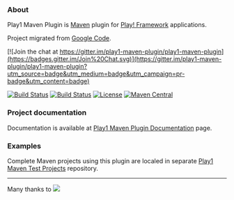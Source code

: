 ### About

Play1 Maven Plugin is [Maven](http://maven.apache.org) plugin for [Play! Framework](http://www.playframework.org) applications.

Project migrated from [Google Code](https://code.google.com/p/maven-play-plugin/).

[![Join the chat at https://gitter.im/play1-maven-plugin/play1-maven-plugin](https://badges.gitter.im/Join%20Chat.svg)](https://gitter.im/play1-maven-plugin/play1-maven-plugin?utm_source=badge&utm_medium=badge&utm_campaign=pr-badge&utm_content=badge)

[![Build Status](https://travis-ci.org/play1-maven-plugin/play1-maven-plugin.png)](https://travis-ci.org/play1-maven-plugin/play1-maven-plugin)
[![Build Status](https://circleci.com/gh/play1-maven-plugin/play1-maven-plugin.svg?&style=shield)](https://circleci.com/gh/play1-maven-plugin/play1-maven-plugin)
[![License](http://img.shields.io/:license-Apache%202-red.svg)](http://www.apache.org/licenses/LICENSE-2.0.txt)
[![Maven Central](https://maven-badges.herokuapp.com/maven-central/com.google.code.play1-maven-plugin/play1-maven-plugin/badge.png?style=flat)](http://search.maven.org/#search|ga|1|g%3A%22com.google.code.play1-maven-plugin%22%20AND%20a%3A%22play1-maven-plugin%22)

### Project documentation

Documentation is available at [Play1 Maven Plugin Documentation](https://play1-maven-plugin.github.io/) page.

### Examples

Complete Maven projects using this plugin are localed in separate [Play1 Maven Test Projects](https://github.com/play1-maven-plugin/play1-maven-test-projects) repository.

<hr>

Many thanks to [<img src='http://maven-play-plugin.googlecode.com/svn/wiki/images/jprofiler.png' />](http://www.ej-technologies.com/products/jprofiler/overview.html)<a href=''></a>
